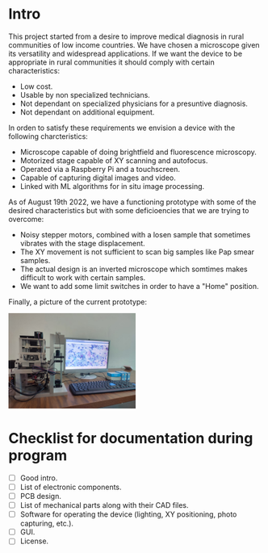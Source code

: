 # Intro
This project started from a desire to improve medical diagnosis in rural communities of low income countries. We have chosen a microscope given its versatility and widespread applications. If we want the device to be appropriate in rural communities it should comply with certain characteristics:
- Low cost.
- Usable by non specialized technicians.
- Not dependant on specialized physicians for a presuntive diagnosis.
- Not dependant on additional equipment.

In orden to satisfy these requirements we envision a device with the following charcteristics:
- Microscope capable of doing brightfield and fluorescence microscopy.
- Motorized stage capable of XY scanning and autofocus.
- Operated via a Raspberry Pi and a touchscreen.
- Capable of capturing digital images and video.
- Linked with ML algorithms for in situ image processing.

As of August 19th 2022, we have a functioning prototype with some of the desired characteristics but with some deficioencies that we are trying to overcome:
- Noisy stepper motors, combined with a losen sample that sometimes vibrates with the stage displacement.
- The XY movement is not sufficient to scan big samples like Pap smear samples.
- The actual design is an inverted microscope which somtimes makes difficult to work with certain samples.
- We want to add some limit switches in order to have a "Home" position.


Finally, a picture of the current prototype:

<img src="https://github.com/jossoca/OHA_micro/blob/main/micro.jpeg" width=50% height=50%>


# Checklist for documentation during program
- [ ] Good intro.
- [ ] List of electronic components.
- [ ] PCB design.
- [ ] List of mechanical parts along with their CAD files.
- [ ] Software for operating the device (lighting, XY positioning, photo capturing, etc.).
- [ ] GUI.
- [ ] License.
